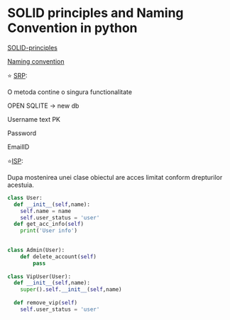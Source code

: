 # SOLID principles and Naming Convention in python
 [SOLID-principles](https://github.com/georgecristian97/SOLID-principles/blob/main/SOLID%20Principles%20with%20Python%20Examples.md) 



[Naming convention](https://github.com/georgecristian97/SOLID-principles/tree/main/Naming)



:star: [SRP](https://github.com/georgecristian97/SOLID-principles/tree/main/SOLID%20Demos/SRP):

O metoda contine o singura functionalitate

OPEN SQLITE -> new db	

Username text PK

Password 

EmailID

:star:[ISP](https://github.com/georgecristian97/SOLID-principles/tree/main/SOLID%20Demos/ISP):

Dupa mostenirea unei clase obiectul are acces limitat conform drepturilor acestuia.

```python
class User:
  def __init__(self,name):
    self.name = name
    self.user_status = 'user'
  def get_acc_info(self)
    print('User info')
    

class Admin(User):
	def delete_account(self)
		pass
  
class VipUser(User):
  def __init__(self,name):
    super().self.__init__(self,name)
    
  def remove_vip(self)
  	self.user_status = 'user'
```

